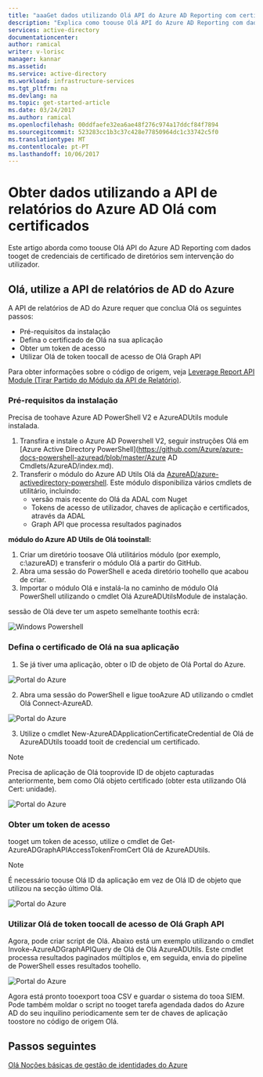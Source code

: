 ```yaml
---
title: "aaaGet dados utilizando Olá API do Azure AD Reporting com certificados | Microsoft Docs"
description: "Explica como toouse Olá API do Azure AD Reporting com dados tooget de credenciais de certificado de diretórios sem intervenção do utilizador."
services: active-directory
documentationcenter: 
author: ramical
writer: v-lorisc
manager: kannar
ms.assetid: 
ms.service: active-directory
ms.workload: infrastructure-services
ms.tgt_pltfrm: na
ms.devlang: na
ms.topic: get-started-article
ms.date: 03/24/2017
ms.author: ramical
ms.openlocfilehash: 00ddfaefe32ea6ae48f276c974a17ddcf84f7894
ms.sourcegitcommit: 523283cc1b3c37c428e77850964dc1c33742c5f0
ms.translationtype: MT
ms.contentlocale: pt-PT
ms.lasthandoff: 10/06/2017
---
```

# <a name="get-data-using-hello-azure-ad-reporting-api-with-certificates"></a>Obter dados utilizando a API de relatórios do Azure AD Olá com certificados
Este artigo aborda como toouse Olá API do Azure AD Reporting com dados tooget de credenciais de certificado de diretórios sem intervenção do utilizador. 

## <a name="use-hello-azure-ad-reporting-api"></a>Olá, utilize a API de relatórios de AD do Azure 
A API de relatórios de AD do Azure requer que conclua Olá os seguintes passos:
 *  Pré-requisitos da instalação
 *  Defina o certificado de Olá na sua aplicação
 *  Obter um token de acesso
 *  Utilizar Olá de token toocall de acesso de Olá Graph API

Para obter informações sobre o código de origem, veja [Leverage Report API Module (Tirar Partido do Módulo da API de Relatório)](https://github.com/AzureAD/azure-activedirectory-powershell/tree/gh-pages/Modules/AzureADUtils). 

### <a name="install-prerequisites"></a>Pré-requisitos da instalação
Precisa de toohave Azure AD PowerShell V2 e AzureADUtils module instalada.

1. Transfira e instale o Azure AD Powershell V2, seguir instruções Olá em [Azure Active Directory PowerShell](https://github.com/Azure/azure-docs-powershell-azuread/blob/master/Azure AD Cmdlets/AzureAD/index.md).
2. Transferir o módulo do Azure AD Utils Olá da [AzureAD/azure-activedirectory-powershell](https://github.com/AzureAD/azure-activedirectory-powershell/blob/gh-pages/Modules/AzureADUtils/AzureADUtils.psm1). 
  Este módulo disponibiliza vários cmdlets de utilitário, incluindo:
   * versão mais recente do Olá da ADAL com Nuget
   * Tokens de acesso de utilizador, chaves de aplicação e certificados, através da ADAL
   * Graph API que processa resultados paginados

**módulo do Azure AD Utils de Olá tooinstall:**

1. Criar um diretório toosave Olá utilitários módulo (por exemplo, c:\azureAD) e transferir o módulo Olá a partir do GitHub.
2. Abra uma sessão do PowerShell e aceda diretório toohello que acabou de criar. 
3. Importar o módulo Olá e instalá-la no caminho de módulo Olá PowerShell utilizando o cmdlet Olá AzureADUtilsModule de instalação. 

sessão de Olá deve ter um aspeto semelhante toothis ecrã:

  ![Windows Powershell](./media/active-directory-report-api-with-certificates/windows-powershell.png)

### <a name="set-hello-certificate-in-your-app"></a>Defina o certificado de Olá na sua aplicação
1. Se já tiver uma aplicação, obter o ID de objeto de Olá Portal do Azure. 

  ![Portal do Azure](./media/active-directory-report-api-with-certificates/azure-portal.png)

2. Abra uma sessão do PowerShell e ligue tooAzure AD utilizando o cmdlet Olá Connect-AzureAD.

  ![Portal do Azure](./media/active-directory-report-api-with-certificates/connect-azuaread-cmdlet.png)

3. Utilize o cmdlet New-AzureADApplicationCertificateCredential de Olá de AzureADUtils tooadd tooit de credencial um certificado. 

>[!Note]
>Precisa de aplicação de Olá tooprovide ID de objeto capturadas anteriormente, bem como Olá objeto certificado (obter esta utilizando Olá Cert: unidade).
>


  ![Portal do Azure](./media/active-directory-report-api-with-certificates/add-certificate-credential.png)
  
### <a name="get-an-access-token"></a>Obter um token de acesso

tooget um token de acesso, utilize o cmdlet de Get-AzureADGraphAPIAccessTokenFromCert Olá de AzureADUtils. 

>[!NOTE]
>É necessário toouse Olá ID da aplicação em vez de Olá ID de objeto que utilizou na secção último Olá.
>

 ![Portal do Azure](./media/active-directory-report-api-with-certificates/application-id.png)

### <a name="use-hello-access-token-toocall-hello-graph-api"></a>Utilizar Olá de token toocall de acesso de Olá Graph API

Agora, pode criar script de Olá. Abaixo está um exemplo utilizando o cmdlet Invoke-AzureADGraphAPIQuery de Olá de Olá AzureADUtils. Este cmdlet processa resultados paginados múltiplos e, em seguida, envia do pipeline de PowerShell esses resultados toohello. 

 ![Portal do Azure](./media/active-directory-report-api-with-certificates/script-completed.png)

Agora está pronto tooexport tooa CSV e guardar o sistema do tooa SIEM. Pode também moldar o script no tooget tarefa agendada dados do Azure AD do seu inquilino periodicamente sem ter de chaves de aplicação toostore no código de origem Olá. 

## <a name="next-steps"></a>Passos seguintes
[Olá Noções básicas de gestão de identidades do Azure](https://docs.microsoft.com/en-us/azure/active-directory/fundamentals-identity)<br>



